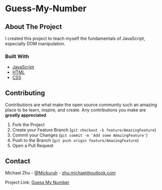 # Guess-My-Number

<!-- ABOUT THE PROJECT -->
## About The Project

I created this project to teach myself the fundamentals of JavaScript, especially DOM manipulation.

### Built With

* [JavaScript](https://www.javascript.com/)
* [HTML](https://html.com/)
* [CSS](https://css-tricks.com/)


<!-- CONTRIBUTING -->
## Contributing

Contributions are what make the open source community such an amazing place to be learn, inspire, and create. Any contributions you make are **greatly appreciated**.

1. Fork the Project
2. Create your Feature Branch (`git checkout -b feature/AmazingFeature`)
3. Commit your Changes (`git commit -m 'Add some AmazingFeature'`)
4. Push to the Branch (`git push origin feature/AmazingFeature`)
5. Open a Pull Request


<!-- CONTACT -->
## Contact

Michael Zhu - [@Mickuruh](https://twitter.com/Mickuruh) - zhu.michael@outlook.com

Project Link: [Guess My Number](https://guess-my-number-xi.vercel.app/)
